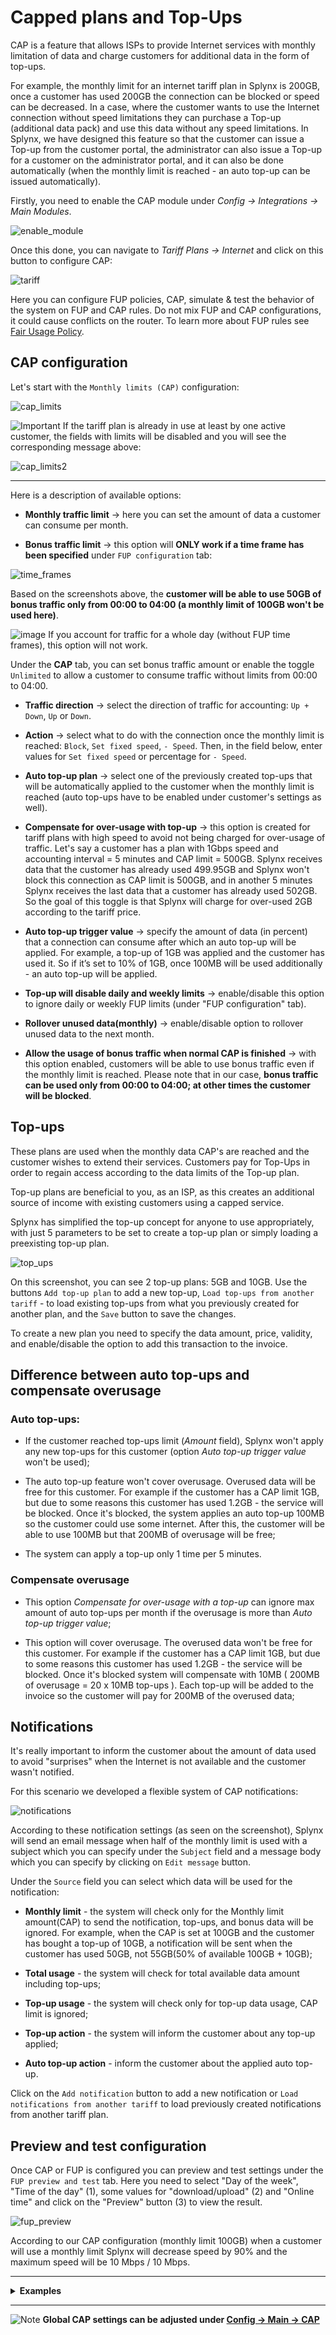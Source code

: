Capped plans and Top-Ups
===

CAP is a feature that allows ISPs to provide Internet services with monthly limitation of data and charge customers for additional data in the form of top-ups.

For example, the monthly limit for an internet tariff plan in Splynx is 200GB, once a customer has used 200GB the connection can be blocked or speed can be decreased. In a case, where the customer wants to use the Internet connection without speed limitations they can purchase a Top-up (additional data pack) and use this data without any speed limitations. In Splynx, we have designed this feature so that the customer can issue a Top-up from the customer portal, the administrator can also issue a Top-up for a customer on the administrator portal, and it can also be done automatically (when the monthly limit is reached - an auto top-up can be issued automatically).

Firstly, you need to enable the CAP module under _Config → Integrations → Main Modules_.

![enable_module](enable_module.png)

Once this done, you can navigate to _Tariff Plans → Internet_ and click on this button to configure CAP:

![tariff](tariff.png)

Here you can configure FUP policies, CAP, simulate & test the behavior of the system on FUP and CAP rules. Do not mix FUP and CAP configurations, it could cause conflicts on the router. To learn more about FUP rules see [Fair Usage Policy](configuring_tariff_plans/fair_usage_policy/fair_usage_policy.md).

## CAP configuration

Let's start with the `Monthly limits (CAP)` configuration:

![cap_limits](cap_limits.png)

<icon class="image-icon">![Important](warning.png)</icon>
If the tariff plan is already in use at least by one active customer, the fields with limits will be disabled and you will see the corresponding message above:

![cap_limits2](cap_limits2.png)

******************************************************************
Here is a description of available options:

* **Monthly traffic limit** → here you can set the amount of data a customer can consume per month.

* **Bonus traffic limit** → this option will **ONLY work if a time frame has been specified** under `FUP configuration` tab:

![time_frames](fup_time_frames.png)

Based on the screenshots above, the **customer will be able to use 50GB of bonus traffic only from 00:00 to 04:00 (a monthly limit of 100GB won't be used here)**.

<icon class="image-icon">![image](warning.png)</icon> If you account for traffic for a whole day (without FUP time frames), this option will not work.

Under the **CAP** tab, you can set bonus traffic amount or enable the toggle `Unlimited` to allow a customer to consume traffic without limits from 00:00 to 04:00.

* **Traffic direction** → select the direction of traffic for accounting: `Up + Down`, `Up` or `Down`.

* **Action** → select what to do with the connection once the monthly limit is reached: `Block`, `Set fixed speed`, `- Speed`. Then, in the field below, enter values for `Set fixed speed` or percentage for `- Speed`.

* **Auto top-up plan** → select one of the previously created top-ups that will be automatically applied to the customer when the monthly limit is reached (auto top-ups have to be enabled under customer's settings as well).

* **Compensate for over-usage with top-up** → this option is created for tariff plans with high speed to avoid not being charged for over-usage of traffic. Let's say a customer has a plan with 1Gbps speed and accounting interval = 5 minutes and CAP limit = 500GB. Splynx receives data that the customer has already used 499.95GB and Splynx won't block this connection as CAP limit is 500GB, and in another 5 minutes Splynx receives the last data that a customer has already used 502GB. So the goal of this toggle is that Splynx will charge for over-used 2GB according to the tariff price.

* **Auto top-up trigger value** → specify the amount of data (in percent) that a connection can consume after which an auto top-up will be applied. For example, a top-up of 1GB was applied and the customer has used it. So if it’s set to 10% of 1GB, once 100MB will be used additionally - an auto top-up will be applied.

* **Top-up will disable daily and weekly limits** → enable/disable this option to ignore daily or weekly FUP limits (under "FUP configuration" tab).

* **Rollover unused data(monthly)** → enable/disable option to rollover unused data to the next month.

* **Allow the usage of bonus traffic when normal CAP is finished** → with this option enabled, customers will be able to use bonus traffic even if the monthly limit is reached. Please note that in our case, **bonus traffic can be used only from 00:00 to 04:00; at other times the customer will be blocked**.

## Top-ups

These plans are used when the monthly data CAP's are reached and the customer wishes to extend their services. Customers pay for Top-Ups in order to regain access according to the data limits of the Top-up plan.

Top-up plans are beneficial to you, as an ISP, as this creates an additional source of income with existing customers using a capped service.

Splynx has simplified the top-up concept for anyone to use appropriately, with just 5 parameters to be set to create a top-up plan or simply loading a preexisting top-up plan.

![top_ups](top_ups.png)

On this screenshot, you can see 2 top-up plans: 5GB and 10GB. Use the buttons `Add top-up plan` to add a new top-up, `Load top-ups from another tariff` - to load existing top-ups from what you previously created for another plan, and the `Save` button to save the changes.

To create a new plan you need to specify the data amount, price, validity, and enable/disable the option to add this transaction to the invoice.

## Difference between auto top-ups and compensate overusage

### Auto top-ups:

* If the customer reached top-ups limit (*Amount* field), Splynx won't apply any new top-ups for this customer (option *Auto top-up trigger value* won't be used);

* The auto top-up feature won't cover overusage. Overused data will be free for this customer. For example if the customer has a CAP limit 1GB, but due to some reasons this customer has used 1.2GB - the service will be blocked. Once it's blocked, the system applies an auto top-up 100MB so the customer could use some internet. After this, the customer will be able to use 100MB but that 200MB of overusage will be free;

* The system can apply a top-up only 1 time per 5 minutes.

### Compensate overusage

* This option *Compensate for over-usage with a top-up* can ignore max amount of auto top-ups per month if the overusage is more than *Auto top-up trigger value*;

* This option will cover overusage. The overused data won't be free for this customer. For example if the customer has a CAP limit 1GB, but due to some reasons this customer has used 1.2GB - the service will be blocked. Once it's blocked system will compensate with 10MB ( 200MB of overusage = 20 x 10MB top-ups ). Each top-up will be added to the invoice so the customer will pay for 200MB of the overused data;

## Notifications

It's really important to inform the customer about the amount of data used to avoid "surprises" when the Internet is not available and the customer wasn't notified.

For this scenario we developed a flexible system of CAP notifications:

![notifications](notification.png)

According to these notification settings (as seen on the screenshot), Splynx will send an email message when half of the monthly limit is used with a subject which you can specify under the `Subject` field and a message body which you can specify by clicking on `Edit message` button.

Under the `Source` field you can select which data will be used for the notification:

* **Monthly limit** - the system will check only for the Monthly limit amount(CAP) to send the notification, top-ups, and bonus data will be ignored. For example, when the CAP is set at 100GB and the customer has bought a top-up of 10GB, a notification will be sent when the customer has used 50GB, not 55GB(50% of available 100GB + 10GB);

* **Total usage** - the system will check for total available data amount including top-ups;

* **Top-up usage** - the system will check only for top-up data usage, CAP limit is ignored;

* **Top-up action** - the system will inform the customer about any top-up applied;

* **Auto top-up action** - inform the customer about the applied auto top-up.

Click on the `Add notification` button to add a new notification or `Load notifications from another tariff` to load previously created notifications from another tariff plan.


## Preview and test configuration

Once CAP or FUP is configured you can preview and test settings under the `FUP preview and test` tab. Here you need to select "Day of the week", "Time of the day" (1), some values for "download/upload" (2) and "Online time" and click on the "Preview" button (3) to view the result.

![fup_preview](fup_preview.png)

According to our CAP configuration (monthly limit 100GB) when a customer will use a monthly limit Splynx will decrease speed by 90% and the maximum speed will be 10 Mbps / 10 Mbps.

****************************************************************
<details>
<summary><b>Examples</b></summary>
<div markdown="1">

Let's add an internet service with a monthly limit for the customer:

![service_limits](service_limits.png)

So the customer has a 100GB monthly limit + 50GB bonus available only from 00:00 to 04:00 according to tariff plan settings.

On the customer main information page we now have this window with personal CAP settings:

![customer_cap](customer_cap.png)

* **Auto top-up** - enable/disable auto top-ups;

* **Auto top-up plans** - select a top-up plan that will be applied automatically (if auto top-up is enabled);

* **Limitation type** - select the type of limitation to apply the number of top-ups per month too;

* **Max number of top-ups per month** - set max amount of top-ups per month;

* **Transfer usage to the new service** - enable/disable the transfer of unused top-up data to a new service in case of plan change.

Using the button `History` you can see top-up data history (top-ups, rollover data, transfers of data) for a specific period of time:

![history](top_up_history.png)

Using the button `Top-up` you can apply a top-up manually for a customer:

![top-up](add_cap.png)

Here you can select one of the available top-up plans OR set an amount (quantity), price or validity period manually.

The transaction is added to the list of transactions since the toggle to add transaction to invoice is disabled and the amount will be debited to the customer's account. If this toggle is enabled the transaction will be added to the customers' next generated invoice.

To remove an amount of data that was added by the top-up use the `Remove` button.

It is possible to add bonus data using the `Add bonus data` button:

![bonus](bonus.png)

![add_bonus](add_bonus.png)

Just select the service, the amount of data, validity, and click on the `Add` button.

You can track bonus data history by clicking on the `Bonus history` button.

With a top-up applied and bonus data a customer's service will look like this:

![service_with_cap_bonus](service_with_cap_bonus.png)

**NOTE!** Bonus data will be available for use only on off-peak hours (00:00 - 04:00 according to tariff plan settings). If you want to bypass this, simply set the top-up price to 0.

## What customer will see in their portal

The look and feel can be customized according to which items you want to display to a customer but in this case, we have enabled displaying of all items related to traffic amount, CAP, and FUP so the customer will be able to see their available and used data directly on their dashboard:

![portal_dashboard](portal_dashboard.png)

Under `Services → Top-up` the customer can enable/disable auto top-up issuing, select auto top-up plan (we disabled this option in our example) and issue a top-up manually:

![portal_topup](portal_topup.png)

For this option to be available, permissions in the portal should be granted for customers to have access to this feature. To grant access, navigate to Config → Main → Portal and select "Per partner settings". There are two sections to grant access for customers to perform top-ups:

![topup_config](top_up_config.png)

**Top-up settings** - Permissions regarding auto top-up plans made available to the customer tariffs and how they can interact with these fields:

* **Enable** - allow/deny the ability to perform auto top-ups;

* **Auto Top-up** - select the level of access/ability to use the Auto top-up feature (View, Edit, All selected);

* **Auto top-up plans** - select the level of access/ability to use plans (View, Edit, All selected);

* **Limitation type** - select the level of access/ability to change limitation types (View, Edit, All selected);

* **Max number of top-ups per month** - select the level of access/ability to change the maximum allowed top-ups per month (View, Edit, All selected).


**Manual Top-up** settings - These are permissions and actions for customers to create top-ups manually and how they can interact:

* **Enable** - allow/deny the ability to make manual top-ups;

* **Create finance document** - which type of documents to create for the applied/requested top-up;

* **Pay before top-up** - select whether the customer has to pay for the top-up before the data can be used or not.


</div>
</details>

**********************************************************************
<icon class="image-icon">![Note](note.png)</icon>
**Global CAP settings can be adjusted under [Config → Main → CAP](configuration/main_configuration/cap/cap.md)**
